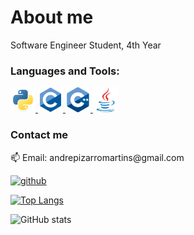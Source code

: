 <h1 align="left">About me</h1>
Software Engineer Student, 4th Year

<h3 align="left">Languages and Tools:</h3>
<p align="left">  </a> <a href="https://www.python.org" target="_blank"> <img src="https://github.com/devicons/devicon/blob/master/icons/python/python-original.svg" alt="python" width="40" height="40"/> </a> <a href="https://www.cprogramming.com/" target="_blank"> <img src="https://github.com/devicons/devicon/blob/master/icons/c/c-original.svg" alt="c" width="40" height="40"/> </a> <a href="https://www.w3schools.com/css/" target="_blank"> <img src="https://github.com/devicons/devicon/blob/master/icons/cplusplus/cplusplus-original.svg" alt="C++" width="40" height="40"/>  <a href="https://www.java.com" target="_blank"> <img src="https://raw.githubusercontent.com/devicons/devicon/master/icons/java/java-original.svg" alt="java" width="40" height="40"/> </a> </p>
  

<h3 align="left">Contact me</h3>
📫 Email: andrepizarromartins@gmail.com


[<img src='https://cdn.jsdelivr.net/npm/simple-icons@3.0.1/icons/github.svg' alt='github' height='40'>](https://github.com/Thatch186)  

[![Top Langs](https://github-readme-stats.vercel.app/api/top-langs/?username=Thatch186)](https://github.com/anuraghazra/github-readme-stats)

![GitHub stats](https://github-readme-stats.vercel.app/api?username=Thatch186&show_icons=true&count_private=true)  

